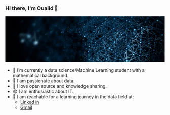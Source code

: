 ### Hi there, I'm Oualid  👋

![Intro image](r_python.jpg)

- 🔭 I’m currently a data science/Machine Learning student with a mathematical background.
- 🌱 I am passionate about data.
- 👯 I love open source and knowledge sharing.
- 😎 I am enthusiastic about IT.
- 📒  I am reachable for a learning journey in the data field at:
    - [Linked in](https://www.linkedin.com/in/oualid-lamrini/)
    - [Gmail](Lamrini3004@gmail.com)
